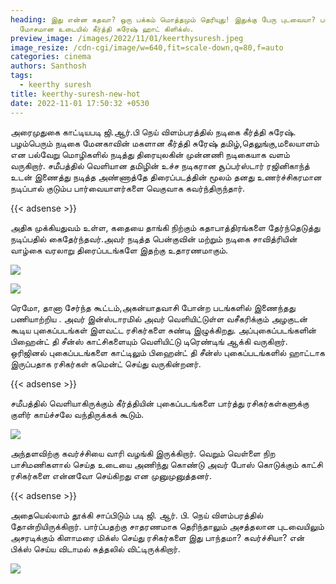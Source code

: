 ```yaml
---
heading: இது என்ன கதவா? ஒரு பக்கம் மொத்தமும் தெரியுது! இதுக்கு பேரு புடவையா? படு
  மோசமான உடையில் கீர்த்தி சுரேஷ் ஹாட் கிளிக்ஸ்.
preview_image: /images/2022/11/01/keerthysuresh.jpeg
image_resize: /cdn-cgi/image/w=640,fit=scale-down,q=80,f=auto
categories: cinema
authors: Santhosh
tags:
  - keerthy suresh
title: keerthy-suresh-new-hot
date: 2022-11-01 17:50:32 +0530
---
```

அரைமுதுகை காட்டியபடி ஜி.ஆர்.பி நெய் விளம்பரத்தில் நடிகை கீர்த்தி சுரேஷ்.
பழம்பெரும் நடிகை மேனகாவின் மகளான கீர்த்தி சுரேஷ் தமிழ்,தெலுங்கு,மலையாளம் என பல்வேறு மொழிகளில் நடித்து திரையுலகின் முன்னணி நடிகையாக வளம் வருகிறார். சமீபத்தில் வெளியான தமிழின் உச்ச நடிகரான சூப்பர்ஸ்டார் ரஜினிகாந்த் உடன் இணைத்து நடித்த அண்ணாத்தே திரைப்படத்தின் மூலம் தனது உணர்ச்சிகரமான நடிப்பால் குடும்ப பார்வையாளர்களை வெகுவாக கவர்ந்திருந்தார். 

{{< adsense >}}

அதிக முக்கியதுவம் உள்ள, கதையை தாங்கி நிற்கும் கதாபாத்திரங்களை தேர்ந்தெடுத்து நடிப்பதில் கைதேர்ந்தவர்.அவர் நடித்த பென்குவின் மற்றும்  நடிகை சாவித்ரியின் வாழ்கை வரலாறு திரைப்படங்களே இதற்கு  உதாரணமாகும்.


![](/images/2022/11/01/keerthy-suresh-new-hot.jpeg)

![](/images/2022/11/01/keerthy-suresh-new-hot2.jpeg)

ரெமோ, தானா சேர்ந்த கூட்டம்,அகன்யாதவாசி போன்ற படங்களில் இணைந்தது பணியாற்றிய  . அவர் இன்ஸ்டாரமில் அவர் வெளியிட்டுள்ள வசீகரிக்கும் அழகுடன் கூடிய புகைப்படங்கள் இளவட்ட  ரசிகர்களை  சுண்டி இழுக்கிறது. அப்புகைப்படங்களின் பிஹைன்ட் தி சீன்ஸ் காட்சிகளையும் வெளியிட்டு டிரெண்டிங் ஆக்கி வருகிறார்.‌ ஒரிஜினல் புகைப்படங்களை காட்டிலும் பிஹைன்ட் தி சீன்ஸ் புகைப்படங்களில் ஹாட்டாக இருப்பதாக ரசிகர்கள் கமென்ட் செய்து வருகின்றனர்.

{{< adsense >}}


சமீபத்தில் வெளியாகிருக்கும் கீர்த்தியின் புகைப்படங்களை பார்த்து ரசிகர்கள்களுக்கு குளிர் காய்ச்சலே வந்திருக்கக் கூடும். 

![](/images/2022/11/01/keerthy-suresh-new-hot4.jpeg)

அந்தளவிற்கு கவர்ச்சியை வாரி வழங்கி இருக்கிறார். வெறும் வெள்ளை நிற பாசிமணிகளால் செய்த உடையை அணிந்து கொண்டு அவர் போஸ் கொடுக்கும் காட்சி ரசிகர்களை என்னவோ செய்கிறது என முனுமுனுத்தனர்.

{{< adsense >}}


அதையெல்லாம் தூக்கி சாப்பிடும் படி ஜி. ஆர். பி. நெய் விளம்பரத்தில் தோன்றியிருக்கிறார். பார்ப்பதற்கு சாதரணமாக தெரிந்தாலும் அசத்தலான புடவையிலும் அசரடிக்கும் கிளாமரை மிக்ஸ் செய்து ரசிகர்களை இது பாந்தமா? கவர்ச்சியா? என் பிக்ஸ் செய்ய விடாமல் சுத்தலில் விட்டிருக்கிறார்.

![](/images/2022/11/01/keerthy-suresh-new-hot6.jpeg)